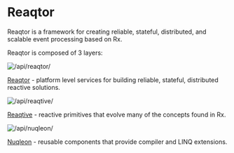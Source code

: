 # Reaqtor

Reaqtor is a framework for creating reliable, stateful, distributed, and scalable event processing based on Rx.

Reaqtor is composed of 3 layers:

![/api/reaqtor/](/api/images/documentation/home-logo/reaqtor.svg)

[Reaqtor](/api/reaqtor/) - platform level services for building reliable, stateful, distributed reactive solutions.

![/api/reaqtive/](/api/images/documentation/home-logo/reaqtive.svg)

[Reaqtive](/api/reaqtive/) - reactive primitives that evolve many of the concepts found in Rx.

![/api/nuqleon/](/api/images/documentation/home-logo/nuqleon.svg)

[Nuqleon](/api/nuqleon) - reusable components that provide compiler and LINQ extensions.
